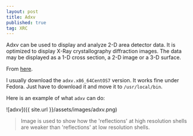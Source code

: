 ```yaml
---
layout: post
title: Adxv
published: true
tag: XRC
---
```




Adxv can be used to display and analyze 2-D area detector data. It is optimized to display X-Ray crystallography diffraction images.  The data may be displayed as a 1-D cross section,  a 2-D image or a 3-D surface.

From [here](https://www.scripps.edu/tainer/arvai/adxv.html).

I usually download the `adxv.x86_64CentOS7` version. It works fine under Fedora. Just have to download it and move it to `/usr/local/bin`.

Here is an example of what `adxv` can do:

![adxv]({{ site.url }}/assets/images/adxv.png)

> Image is used to show how the 'reflections' at high resolution shells are weaker than 'reflections' at low resolution shells. 

